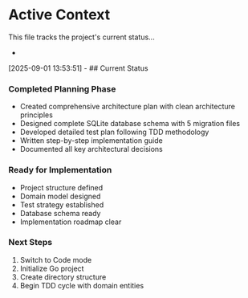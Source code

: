 # Active Context

This file tracks the project's current status...

*
[2025-09-01 13:53:51] - ## Current Status

### Completed Planning Phase
- Created comprehensive architecture plan with clean architecture principles
- Designed complete SQLite database schema with 5 migration files
- Developed detailed test plan following TDD methodology
- Written step-by-step implementation guide
- Documented all key architectural decisions

### Ready for Implementation
- Project structure defined
- Domain model designed
- Test strategy established
- Database schema ready
- Implementation roadmap clear

### Next Steps
1. Switch to Code mode
2. Initialize Go project
3. Create directory structure
4. Begin TDD cycle with domain entities
